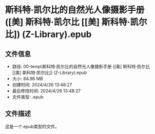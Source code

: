 ﻿# 斯科特·凯尔比的自然光人像摄影手册 ([美] 斯科特·凯尔比 [[美] 斯科特·凯尔比]) (Z-Library).epub

## 文件信息
- 路径: 00-temp\斯科特·凯尔比的自然光人像摄影手册 ([美] 斯科特·凯尔比 [[美] 斯科特·凯尔比]) (Z-Library).epub
- 大小: 84.96 MB
- 创建时间: 2024/4/26 13:48:27
- 最后修改时间: 2024/4/26 13:48:27
- 文件类型: .epub

## 文件描述
这是一个.epub类型的文件。

